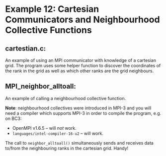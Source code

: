 Example 12: Cartesian Communicators and Neighbourhood Collective Functions
==========================================================================

cartestian.c:
-------------

An example of using an MPI communicator with knowledge of a cartesian grid.
The program uses some helper function to discover the coordinates of the rank
in the grid as well as which other ranks are the grid neighbours.

MPI_neighbor_alltoall:
----------------------

An example of calling a neighbourhood collective function.

**Note**: neighbourhood collectives were introduced in MPI-3 and you will need a
compiler which supports MPI-3 in order to compile the program, e.g. on BC3:
- OpenMPI v1.6.5 – will _not_ work.
- `languages/intel-compiler-16-u2` – will work.

The call to `neighbor_alltoall()` simultaneously sends and receives data to/from
the neighbouring ranks in the cartesian grid.
Handy!

